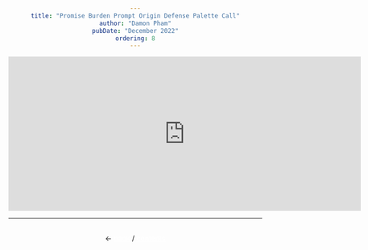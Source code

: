 ```yaml
---
title: "Promise Burden Prompt Origin Defense Palette Call"
author: "Damon Pham"
pubDate: "December 2022"
ordering: 8
---
```

<style>
    body {
        background-image: url("/assets/zine/z7/p8.gif");
        background-repeat: repeat;
    } 
    h1, h3, h4 {color: white;}
    div {text-align: center;}
    a {color: white;
    }
</style>

<iframe style="border: 0; width: 700px; height: 307px;" src="https://bandcamp.com/EmbeddedPlayer/album=1083515871/size=large/bgcol=ffffff/linkcol=0687f5/artwork=small/transparent=true/" seamless><a href="https://especially.bandcamp.com/album/promise-burden-prompt-origin-defense-palette-call">Promise Burden Prompt Origin Defense Palette Call by Especially</a></iframe>

<br>
<hr>
<br>
<div>
← <a href="/zine/z7/07-cyborg-centos">back</a> /
<a href="/zine/z7">contents</a>
</div>
<br>